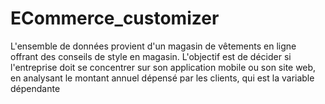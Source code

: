 # ECommerce_customizer
 L'ensemble de données provient d'un magasin de vêtements en ligne offrant des conseils de style en magasin. L'objectif est de décider si l'entreprise doit se concentrer sur son application mobile ou son site web, en analysant le montant annuel dépensé par les clients, qui est la variable dépendante

